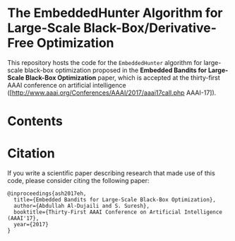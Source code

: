 # The EmbeddedHunter Algorithm for Large-Scale Black-Box/Derivative-Free Optimization

This repository hosts the code for the `EmbeddedHunter` algorithm for large-scale black-box optimization proposed in the **Embedded Bandits for Large-Scale Black-Box Optimization** paper, which is accepted at the thirty-first AAAI conference on artificial intelligence ([http://www.aaai.org/Conferences/AAAI/2017/aaai17call.php AAAI-17]).


# Contents


# Citation

If you write a scientific paper describing research that made use of this code, please consider citing the following paper:
~~~
@inproceedings{ash2017eh,
  title={Embedded Bandits for Large-Scale Black-Box Optimization},
  author={Abdullah Al-Dujaili and S. Suresh},
  booktitle={Thirty-First AAAI Conference on Artificial Intelligence (AAAI'17},
  year={2017}
}
~~~

